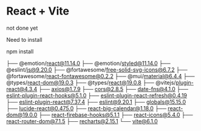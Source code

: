 # React + Vite
not done yet

Need to install

npm install

├── @emotion/react@11.14.0
├── @emotion/styled@11.14.0
├── @eslint/js@9.20.0
├── @fortawesome/free-solid-svg-icons@6.7.2
├── @fortawesome/react-fontawesome@0.2.2
├── @mui/material@6.4.4
├── @types/react-dom@19.0.3
├── @types/react@19.0.8
├── @vitejs/plugin-react@4.3.4
├── axios@1.7.9
├── cors@2.8.5
├── date-fns@4.1.0
├── eslint-plugin-react-hooks@5.1.0
├── eslint-plugin-react-refresh@0.4.19
├── eslint-plugin-react@7.37.4
├── eslint@9.20.1
├── globals@15.15.0
├── lucide-react@0.475.0
├── react-big-calendar@1.18.0
├── react-dom@19.0.0
├── react-firebase-hooks@5.1.1
├── react-icons@5.4.0
├── react-router-dom@7.1.5
├── recharts@2.15.1
└── vite@6.1.0


